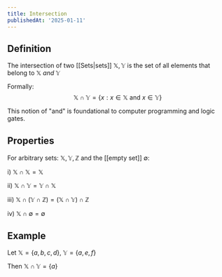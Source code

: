 ```yaml
---
title: Intersection
publishedAt: '2025-01-11'
---
```


## Definition
The intersection of two [[Sets|sets]] $\mathbb{X}, \mathbb{Y}$ is the set of all elements that belong to $\mathbb{X}$ *and* $\mathbb{Y}$

Formally: 
$$
\mathbb{X} \cap \mathbb{Y} = \{ x: x \in \mathbb{X} \text{ and } x \in \mathbb{Y}\}
$$

This notion of "and" is foundational to computer programming and logic gates.

## Properties
For arbitrary sets: $\mathbb{X}, \mathbb{Y}, \mathbb{Z}$ and the [[empty set]] $\emptyset$:

i) $\mathbb{X} \cap \mathbb{X} = \mathbb{X}$

ii) $\mathbb{X} \cap \mathbb{Y} = \mathbb{Y} \cap \mathbb{X}$

iii) $\mathbb{X} \cap (\mathbb{Y} \cap \mathbb{Z}) = (\mathbb{X} \cap \mathbb{Y}) \cap \mathbb{Z}$

iv) $\mathbb{X} \cap \emptyset = \emptyset$

## Example
Let $\mathbb{X}=\{a, b, c, d\}$, $\mathbb{Y}=\{a, e, f\}$

Then $\mathbb{X} \cap \mathbb{Y} = \{a\}$